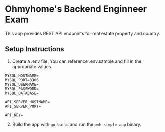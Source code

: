 # Ohmyhome's Backend Enginneer Exam

This app provides REST API endpoints for real estate property and country.

## Setup Instructions

1. Create a .env file. You can reference .env.sample and fill in the appropriate values.

```
MYSQL_HOSTNAME=
MYSQL_PORT=3306
MYSQL_USERNAME=
MYSQL_PASSWORD=
MYSQL_DATABASE=

API_SERVER_HOSTNAME=
API_SERVER_PORT=

API_KEY=
```

2. Build the app with ```go build``` and run the ```omh-simple-app``` binary.
